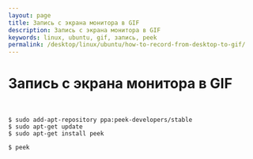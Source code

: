 ```yaml
---
layout: page
title: Запись с экрана монитора в GIF
description: Запись с экрана монитора в GIF
keywords: linux, ubuntu, gif, запись, peek
permalink: /desktop/linux/ubuntu/how-to-record-from-desktop-to-gif/
---
```


# Запись с экрана монитора в GIF

<br/>


    $ sudo add-apt-repository ppa:peek-developers/stable
    $ sudo apt-get update
    $ sudo apt-get install peek

    $ peek